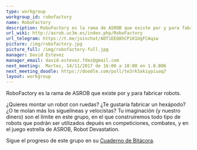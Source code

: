 ```yaml
---
type: workgroup
workgroup_id: robofactory
name: RoboFactory
description: RoboFactory es la rama de ASROB que existe por y para fabricar robots.
url_wiki: http://asrob.uc3m.es/index.php/RoboFactory
url_telegram: https://t.me/joinchat/ADT1EEQ8hCPiK1UgFCAqiw
picture: /img/robofactory.jpg
picture_full: /img/robofactory-full.jpg
manager: David Estevez
manager_email: david.estevez.fdez@gmail.com
next_meeting:  Martes, 14/11/2017 de 16:00 a 18:00 en 1.0.B06
next_meeting_doodle: https://doodle.com/poll/te3rk5akiypiuaq7
layout: workgroup
---
```


RoboFactory es la rama de ASROB que existe por y para fabricar robots.

¿Quieres montar un robot con ruedas? ¿Te gustaría fabricar un hexápodo? ¿O te molan más los siguelíneas y velocistas? Tu imaginación (y nuestro dinero) son el límite en este grupo, en el que construiremos todo tipo de robots que podrán ser utilizados depués en competiciones, combates, y en el juego estrella de ASROB, Robot Devastation.

Sigue el progreso de este grupo en su [Cuaderno de Bitácora](http://asrob.uc3m.es/index.php/RoboFactory:_Cuaderno_de_Bit%C3%A1cora).
